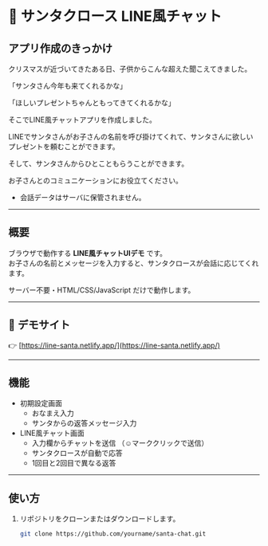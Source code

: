 # 🎅 サンタクロース LINE風チャット

## アプリ作成のきっかけ
クリスマスが近づいてきたある日、子供からこんな超えた聞こえてきました。

「サンタさん今年も来てくれるかな」

「ほしいプレゼントちゃんともってきてくれるかな」


そこでLINE風チャットアプリを作成しました。

LINEでサンタさんがお子さんの名前を呼び掛けてくれて、サンタさんに欲しいプレゼントを頼むことができます。

そして、サンタさんからひとこともらうことができます。


お子さんとのコミュニケーションにお役立てください。

- 会話データはサーバに保管されません。

---

## 概要
ブラウザで動作する **LINE風チャットUIデモ** です。  
お子さんの名前とメッセージを入力すると、サンタクロースが会話に応じてくれます。  

サーバー不要・HTML/CSS/JavaScript だけで動作します。  

---

## 🔗 デモサイト
👉 [https://line-santa.netlify.app/](https://line-santa.netlify.app/)  

---

## 機能
- 初期設定画面  
  - おなまえ入力  
  - サンタからの返答メッセージ入力  
- LINE風チャット画面  
  - 入力欄からチャットを送信  （☺マーククリックで送信）
  - サンタクロースが自動で応答  
  - 1回目と2回目で異なる返答  

---

## 使い方
1. リポジトリをクローンまたはダウンロードします。
   ```bash
   git clone https://github.com/yourname/santa-chat.git
